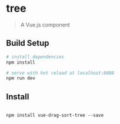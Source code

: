 # tree

> A Vue.js component

## Build Setup

``` bash
# install dependencies
npm install

# serve with hot reload at localhost:8080
npm run dev
```
## Install

```

npm install vue-drag-sort-tree --save


```





